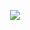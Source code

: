 <p align="center">
  <img class="img" src="https://github-readme-stats.vercel.app/api/top-langs/?username=IAmTheOnion&theme=radical" />
</p>
